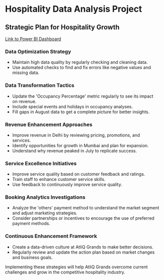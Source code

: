 # Hospitality Data Analysis Project

## Strategic Plan for Hospitality Growth
[Link to Power BI Dashboard](https://app.powerbi.com/view?r=eyJrIjoiZTk3NTI3ZGItNmMwZS00NWI4LWJjMTMtZTNhMTQ0Y2FjZjZhIiwidCI6ImM2ZTU0OWIzLTVmNDUtNDAzMi1hYWU5LWQ0MjQ0ZGM1YjJjNCJ9)

### Data Optimization Strategy
- Maintain high data quality by regularly checking and cleaning data.
- Use automated checks to find and fix errors like negative values and missing data.

### Data Transformation Tactics
- Update the 'Occupancy Percentage' metric regularly to see its impact on revenue.
- Include special events and holidays in occupancy analyses.
- Fill gaps in August data to get a complete picture for better insights.

### Revenue Enhancement Approaches
- Improve revenue in Delhi by reviewing pricing, promotions, and services.
- Identify opportunities for growth in Mumbai and plan for expansion.
- Understand why revenue peaked in July to replicate success.

### Service Excellence Initiatives
- Improve service quality based on customer feedback and ratings.
- Train staff to enhance customer service skills.
- Use feedback to continuously improve service quality.

### Booking Analytics Investigations
- Analyze the 'others' payment method to understand the market segment and adjust marketing strategies.
- Consider partnerships or incentives to encourage the use of preferred payment methods.

### Continuous Enhancement Framework
- Create a data-driven culture at AtliQ Grands to make better decisions.
- Regularly review and update the action plan based on market changes and business goals.

Implementing these strategies will help AtliQ Grands overcome current challenges and grow in the competitive hospitality industry.




